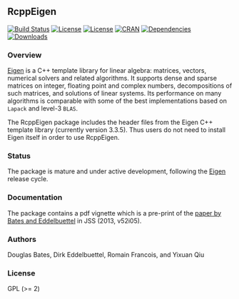 ## RcppEigen

[![Build Status](https://travis-ci.org/RcppCore/RcppEigen.svg)](https://travis-ci.org/RcppCore/RcppEigen) [![License](http://img.shields.io/badge/license-GPL%20%28%3E=%202%29-brightgreen.svg?style=flat)](http://www.gnu.org/licenses/gpl-2.0.html) [![License](http://img.shields.io/badge/license-MPL2-brightgreen.svg?style=flat)](http://www.mozilla.org/MPL/2.0/) [![CRAN](http://www.r-pkg.org/badges/version/RcppEigen)](https://cran.r-project.org/package=RcppEigen) [![Dependencies](https://tinyverse.netlify.com/badge/RcppEigen)](https://cran.r-project.org/package=RcppEigen) [![Downloads](http://cranlogs.r-pkg.org/badges/RcppEigen?color=brightgreen)](http://www.r-pkg.org/pkg/RcppEigen)

### Overview

[Eigen](http://eigen.tuxfamily.org) is a C++ template library for linear
algebra: matrices, vectors, numerical solvers and related algorithms.  It
supports dense and sparse matrices on integer, floating point and complex
numbers, decompositions of such matrices, and solutions of linear
systems. Its performance on many algorithms is comparable with some of the
best implementations based on `Lapack` and level-3 `BLAS`.

The RcppEigen package includes the header files from the Eigen C++
template library (currently version 3.3.5). Thus users do not need to
install Eigen itself in order to use RcppEigen.

### Status

The package is mature and under active development, following the
[Eigen](http://eigen.tuxfamily.org) release cycle.

### Documentation

The package contains a pdf vignette which is a pre-print of the [paper by
Bates and Eddelbuettel](https://www.jstatsoft.org/article/view/v052i05)
in JSS (2013, v52i05).

### Authors

Douglas Bates, Dirk Eddelbuettel, Romain Francois, and Yixuan Qiu

### License

GPL (>= 2)
